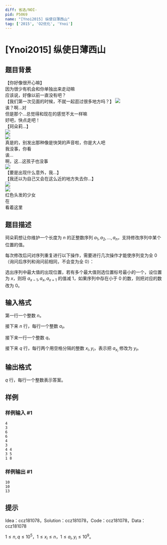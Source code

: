 ```yaml
---
diff: 省选/NOI-
pid: P5069
name: "[Ynoi2015] 纵使日薄西山"
tag: ['2015', 'O2优化', 'Ynoi']
---
```

# [Ynoi2015] 纵使日薄西山
## 题目背景

【你好像很开心嘛】  
因为很少有机会和你单独出来走动嘛  
应该说，好像以前一直没有吧？   
【我们第一次见面的时候，不就一起逛过很多地方吗？】 
![](https://cdn.luogu.com.cn/upload/pic/45549.png)  
诶？啊...对  
但是那个...总觉得和现在的感觉不太一样嘛  
好吧，快点走吧！   
【珂朵莉...】   
![](https://cdn.luogu.com.cn/upload/pic/45550.png)  
![](https://cdn.luogu.com.cn/upload/pic/45551.png)  
真是的，别发出那种像是快哭的声音啦，你是大人吧  
我没事，你看  
诶...  
啊，这...这孩子也没事  
![](https://cdn.luogu.com.cn/upload/pic/45552.png)  
【要是出现什么意外，我...】  
【我还以为自己又会在这么近的地方失去你...】   
![](https://cdn.luogu.com.cn/upload/pic/45553.png)  
![](https://cdn.luogu.com.cn/upload/pic/45554.png)  
红色头发的少女  
在  
看着这里  
## 题目描述

珂朵莉想让你维护一个长度为 $n$ 的正整数序列 $a_1,a_2,\ldots,a_n$，支持修改序列中某个位置的值。

每次修改后问对序列重复进行以下操作，需要进行几次操作才能使序列变为全 $0$（询问后序列和询问前相同，不会变为全 $0$）：

选出序列中最大值的出现位置，若有多个最大值则选位置标号最小的一个，设位置为 $x$，则将 $a_{x-1},a_x,a_{x+1}$ 的值减 $1$，如果序列中存在小于 $0$ 的数，则把对应的数改为 $0$。
## 输入格式

第一行一个整数 $n$。

接下来 $n$ 行，每行一个整数 $a_i$。

接下来一行一个整数 $q$。

接下来 $q$ 行，每行两个用空格分隔的整数 $x_i,y_i$，表示把 $a_{x_i}$ 修改为 $y_i$。  

## 输出格式

$q$ 行，每行一个整数表示答案。
## 样例

### 样例输入 #1
```
4
3
6
6
4
3
4 4
3 5
1 8
```
### 样例输出 #1
```
10
10
13
```
## 提示

Idea：ccz181078，Solution：ccz181078，Code：ccz181078，Data：ccz181078

$1\leq n,q\leq 10^5$，$1\leq x_i\leq n$，$1\leq a_i,y_i\leq 10^9$。
